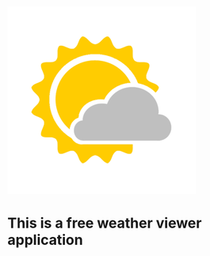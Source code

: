 ![Weather Viewer](/src/main/resources/images/PartlyCloudy.png)
# This is a free weather viewer application

